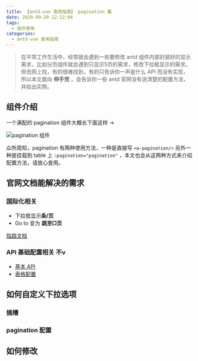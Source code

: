 ```yaml
---
title: 【antd-vue 食用指南】 pagination 篇
date: 2020-09-20 12:12:04
tags: 
  - 组件使用
categories: 
  - antd-vue 食用指南
---
```


> 在平常工作生活中，经常就会遇到一些要修改 antd 组件内部封装好的显示需求，比如分页组件就会遇到只显示5页的需求，修改下拉框显示的需求。但去网上找，有的很难找到，有的只告诉你一声是什么 API 而没有实现，所以本文面向 **伸手党** ，会告诉你一些 antd 官网没有说清楚的配置方法，并给出实例。

## 组件介绍

一个满配的 pagination 组件大概长下面这样 →

![pagination 组件](https://photoeditor.oss-cn-chengdu.aliyuncs.com/%E5%9B%BE%E7%89%871.png)

众所周知，pagination 有两种使用方法，一种是直接写 `<a-pagination/>` 另外一种是挂载到 table 上 `:pagination="pagination"` ，本文也会从这两种方式来介绍配置方法，请放心食用。

## 官网文档能解决的需求

### 国际化相关

* 下拉框显示**条/页**
* Go to 变为 **跳至□页**

[指路文档](https://www.antdv.com/components/locale-provider-cn/)

### API 基础配置相关 不v  

* [基本 API](https://www.antdv.com/components/pagination-cn/#API)
* [表格配置](https://www.antdv.com/components/table-cn/#pagination)

## 如何自定义下拉选项

### 插槽

### pagination 配置



## 如何修改



